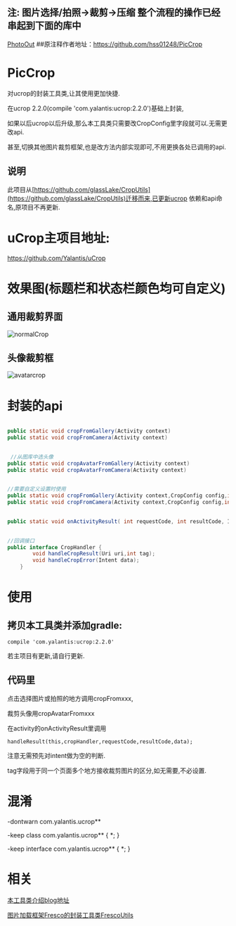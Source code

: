 ## 注: 图片选择/拍照->裁剪->压缩 整个流程的操作已经串起到下面的库中
[PhotoOut](https://github.com/hss01248/PhotoOut)
##原注释作者地址：https://github.com/hss01248/PicCrop

# PicCrop
对ucrop的封装工具类,让其使用更加快捷.

在ucrop 2.2.0(compile 'com.yalantis:ucrop:2.2.0')基础上封装,


如果以后ucrop以后升级,那么本工具类只需要改CropConfig里字段就可以.无需更改api.

甚至,切换其他图片裁剪框架,也是改方法内部实现即可,不用更换各处已调用的api.



## 说明

此项目从[https://github.com/glassLake/CropUtils](https://github.com/glassLake/CropUtils)迁移而来,已更新ucrop 依赖和api命名,原项目不再更新.



# uCrop主项目地址:

[https://github.com/Yalantis/uCrop ](https://github.com/Yalantis/uCrop)



# 效果图(标题栏和状态栏颜色均可自定义)

## 通用裁剪界面



 ![normalCrop](normalCrop.jpg)



## 头像裁剪框

 ![avatarcrop](avatarcrop.jpg)

# 封装的api

``` java

public static void cropFromGallery(Activity context)
public static void cropFromCamera(Activity context)

  
 //从图库中选头像
public static void cropAvatarFromGallery(Activity context)
public static void cropAvatarFromCamera(Activity context)

  
//需要自定义设置时使用
public static void cropFromGallery(Activity context,CropConfig config,int type)
public static void cropFromCamera(Activity context,CropConfig config,int type)
  

public static void onActivityResult( int requestCode, int resultCode, Intent data,Activity context, CropHandler cropHandler)

  
//回调接口
public interface CropHandler {
        void handleCropResult(Uri uri,int tag);
        void handleCropError(Intent data);
    }
```



# 使用

## 拷贝本工具类并添加gradle:

`compile 'com.yalantis:ucrop:2.2.0'`

若主项目有更新,请自行更新.



## 代码里

点击选择图片或拍照的地方调用cropFromxxx,

裁剪头像用cropAvatarFromxxx



在activity的onActivityResult里调用

`handleResult(this,cropHandler,requestCode,resultCode,data);`

注意无需预先对intent做为空的判断.



tag字段用于同一个页面多个地方接收裁剪图片的区分,如无需要,不必设置.



# 混淆

  -dontwarn com.yalantis.ucrop**
  
  -keep class com.yalantis.ucrop** { *; }
  
  -keep interface com.yalantis.ucrop** { *; }


# 相关

[本工具类介绍blog地址](http://blog.csdn.net/hss01248/article/details/52124075)

[图片加载框架Fresco的封装工具类FrescoUtils](https://github.com/glassLake/FrescoUtlis)
